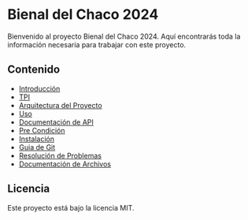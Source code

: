 # Bienal del Chaco 2024

Bienvenido al proyecto Bienal del Chaco 2024. Aquí encontrarás toda la información necesaria para trabajar con este proyecto.

## Contenido

- [Introducción](../2024-11-TPI/docs/pre-code/introduction.md)
- [TPI](../2024-11-TPI/docs/pre-code/tpi.md)
- [Arquitectura del Proyecto](../2024-11-TPI/docs/post-code/architecture.md)
- [Uso](../2024-11-TPI/docs/post-code/usage.md)
- [Documentación de API](../2024-11-TPI/docs/pre-code/postman.md)
- [Pre Condición](../2024-11-TPI/docs/pre-code/precondicion.md)
- [Instalación](../2024-11-TPI/docs/installation.md)
- [Guia de Git](../2024-11-TPI/docs/pre-code/github_guide.md) 
- [Resolución de Problemas](../2024-11-TPI/docs/post-code/troublesshooting.md)
- [Documentación de Archivos](../2024-11-TPI/docs/post-code/docs.md)

## Licencia

Este proyecto está bajo la licencia MIT.